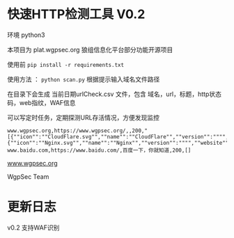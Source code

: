 # 快速HTTP检测工具 V0.2

环境 python3

本项目为 plat.wgpsec.org 狼组信息化平台部分功能开源项目

使用前 `pip install -r requirements.txt`

使用方法 ： `python scan.py`  根据提示输入域名文件路径

在目录下会生成 当前日期urlCheck.csv 文件，包含 域名，url，标题，http状态码，web指纹，WAF信息

可以写定时任务，定期探测URL存活情况，方便发现监控

```
www.wgpsec.org,https://www.wgpsec.org/,,200,"[{""icon"":""CloudFlare.svg"",""name"":""CloudFlare"",""version"":"""",""website"":""http://www.cloudflare.com""},{""icon"":""Nginx.svg"",""name"":""Nginx"",""version"":"""",""website"":""http://nginx.org/en""}]"
www.baidu.com,https://www.baidu.com/,百度一下，你就知道,200,[]
```

www.wgpsec.org

WgpSec Team


# 更新日志

v0.2 支持WAF识别
